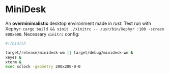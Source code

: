 # MiniDesk
An **overminimalistic** desktop environment made in _rust_.
Test run with Xephyr: `cargo build && xinit ./xinitrc -- /usr/bin/Xephyr :100 -screen 800x600`.
Necessary `xinitrc` config:
``` sh
#!/bin/sh

target/release/minidesk-wm || target/debug/minidesk-wm &
xeyes &
xterm &
exec xclock -geometry 200x200-0-0
```
